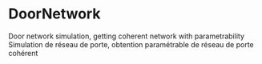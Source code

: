 # DoorNetwork
Door network simulation, getting coherent network with parametrability
Simulation de réseau de porte, obtention paramétrable de réseau de porte cohérent


